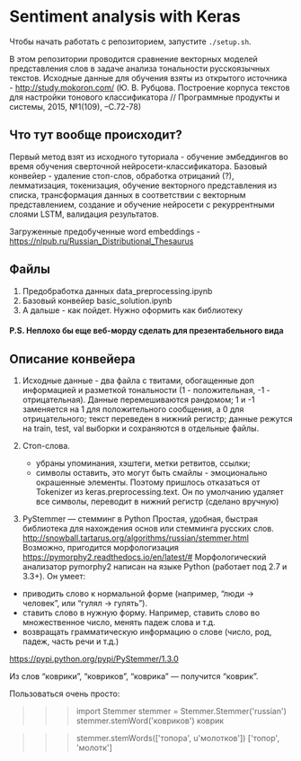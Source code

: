 # Sentiment analysis with Keras

Чтобы начать работать с репозиторием, запустите ```./setup.sh```.

В этом репозитории проводится сравнение векторных моделей представления слов в задаче анализа тональности русскоязычных текстов. Исходные данные для обучения взяты из открытого источника - http://study.mokoron.com/ (Ю. В. Рубцова. Построение корпуса текстов для настройки тонового классификатора // Программные продукты и системы, 2015, №1(109), –С.72-78)

## Что тут вообще происходит?
Первый метод взят из исходного туториала - обучение эмбеддингов во время обучения сверточной нейросети-классификатора.
Базовый конвейер - удаление стоп-слов, обработка отрицаний (?), лемматизация, токенизация, обучение векторного представления из списка, трансформация данных в соответствии с векторным представлением, создание и обучение нейросети с рекуррентными слоями LSTM, валидация результатов.

Загруженные предобученные word embeddings - https://nlpub.ru/Russian_Distributional_Thesaurus

## Файлы
1. Предобработка данных data_preprocessing.ipynb
2. Базовый конвейер basic_solution.ipynb
3. А дальше - как пойдет. Нужно оформить как библиотеку

#### P.S. Неплохо бы еще веб-морду сделать для презентабельного вида

## Описание конвейера
1. Исходные данные - два файла с твитами, обогащенные доп информацией и разметкой тональности (1 - положительная, -1 - отрицательная). Данные перемешиваются рандомом; 1 и -1 заменяется на 1 для положительного сообщения, а 0 для отрицательного;  текст переведен в нижний регистр; данные режутся на train, test, val выборки и сохраняются в отдельные файлы.

2. Стоп-слова. 
	- убраны упоминания, хэштеги, метки ретвитов, ссылки;
	- символы оставить, это могут быть смайлы - эмоционально окрашенные элементы. Поэтому пришлось отказаться от Tokenizer из keras.preprocessing.text. Он по умолчанию удаляет все символы, переводит в нижний регистр (сделано вручную)

3. PyStemmer — стемминг в Python 
Простая, удобная, быстрая библиотека для нахождения основ или стемминга русских слов. http://snowball.tartarus.org/algorithms/russian/stemmer.html
Возможно, пригодится морфологизация https://pymorphy2.readthedocs.io/en/latest/#
Морфологический анализатор pymorphy2 написан на языке Python (работает под 2.7 и 3.3+). Он умеет:
- приводить слово к нормальной форме (например, “люди -> человек”, или “гулял -> гулять”).
- ставить слово в нужную форму. Например, ставить слово во множественное число, менять падеж слова и т.д.
- возвращать грамматическую информацию о слове (число, род, падеж, часть речи и т.д.)

https://pypi.python.org/pypi/PyStemmer/1.3.0

Из слов “коврики”, “ковриков”, “коврика” — получится “коврик”.

Пользоваться очень просто:

>>> import Stemmer
>>> stemmer = Stemmer.Stemmer('russian')
>>> stemmer.stemWord('ковриков')
коврик

>>> stemmer.stemWords(['топора', u'молотков'])
['топор', 'молотк']
 
